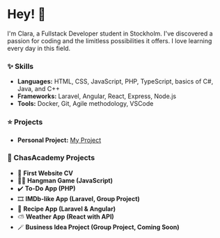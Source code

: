 # Hey! 👋

I'm Clara, a Fullstack Developer student in Stockholm. I've discovered a passion for coding and the limitless possibilities it offers. I love learning every day in this field.

### ✨ Skills
- **Languages:** HTML, CSS, JavaScript, PHP, TypeScript, basics of C#, Java, and C++
- **Frameworks:** Laravel, Angular, React, Express, Node.js
- **Tools:** Docker, Git, Agile methodology, VSCode

### ⭐ Projects
- **Personal Project:** [My Project](https://djur-osteopat.com/)

### 🥇 ChasAcademy Projects
- 👤 **First Website CV**
- 🧍‍♂️ **Hangman Game (JavaScript)**
- ✔️ **To-Do App (PHP)**
- 🎞️ **IMDb-like App (Laravel, Group Project)**
- 🍔 **Recipe App (Laravel & Angular)**
- ⛅ **Weather App (React with API)**
- 🪄 **Business Idea Project (Group Project, Coming Soon)**
